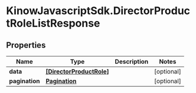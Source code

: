 # KinowJavascriptSdk.DirectorProductRoleListResponse

## Properties
Name | Type | Description | Notes
------------ | ------------- | ------------- | -------------
**data** | [**[DirectorProductRole]**](DirectorProductRole.md) |  | [optional] 
**pagination** | [**Pagination**](Pagination.md) |  | [optional] 



